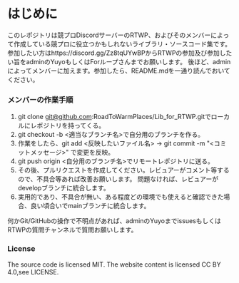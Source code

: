# はじめに

このレポジトリは競プロDiscordサーバーのRTWP、およびそのメンバーによって作成している競プロに役立つかもしれないライブラリ・ソースコード集です。
参加したい方はhttps://discord.gg/Zz8tqUYwBPからRTWPの参加及び参加したい旨をadminのYuyoもしくはForループさんまでお願いします。
後ほど、adminによってメンバーに加えます。参加したら、README.mdを一通り読んでおいてください。

### メンバーの作業手順

1. git clone git@github.com:RoadToWarmPlaces/Lib_for_RTWP.gitでローカルにレポジトリを持ってくる。
2. git checkout -b <適当なブランチ名>で自分用のブランチを作る。
3. 作業をしたら、git add <反映したいファイル名> → git commit -m "<コミットメッセージ>" で変更を反映。
4. git push origin <自分用のブランチ名>でリモートレポジトリに送る。
5. その後、プルリクエストを作成してください。レビュアーがコメント等するので、不具合等あれば改善お願いします。
   問題なければ、レビュアーがdevelopブランチに統合します。
6. 実用的であり、不具合が無い、ある程度どの環境でも使えると確認できた場合、良い頃合いでmainブランチに統合します。

何かGit/GitHubの操作で不明点があれば、adminのYuyoまでissuesもしくはRTWPの質問チャンネルで質問お願いします。

### License

The source code is licensed MIT. The website content is licensed CC BY 4.0,see LICENSE.
